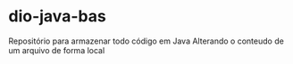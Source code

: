 # dio-java-bas
Repositório para armazenar todo código em Java
Alterando o conteudo de um arquivo de forma local